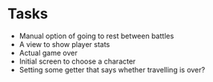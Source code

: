 # Tasks
* Manual option of going to rest between battles
* A view to show player stats
* Actual game over
* Initial screen to choose a character
* Setting some getter that says whether travelling is over?
